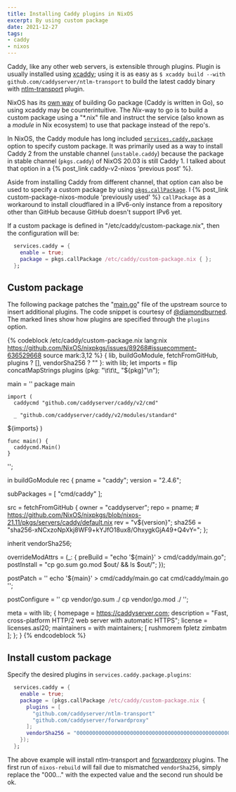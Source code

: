 ```yaml
---
title: Installing Caddy plugins in NixOS
excerpt: By using custom package
date: 2021-12-27
tags:
- caddy
- nixos
---
```


Caddy, like any other web servers, is extensible through plugins. Plugin is usually installed using [xcaddy](https://github.com/caddyserver/xcaddy); using it is as easy as `$ xcaddy build --with github.com/caddyserver/ntlm-transport` to build the latest caddy binary with [ntlm-transport](https://github.com/caddyserver/ntlm-transport) plugin.

NixOS has its [own way](https://nixos.org/manual/nixpkgs/stable/#sec-language-go) of building Go package (Caddy is written in Go), so using xcaddy may be counterintuitive. The _Nix_-way to go is to build a custom package using a "*.nix" file and instruct the service (also known as a _module_ in Nix ecosystem) to use that package instead of the repo's.

In NixOS, the Caddy module has long included [`services.caddy.package`](https://search.nixos.org/options?channel=21.11&show=services.caddy.package&from=0&size=50&sort=relevance&type=packages&query=caddy) option to specify custom package. It was primarily used as a way to install Caddy 2 from the unstable channel (`unstable.caddy`) because the package in stable channel (`pkgs.caddy`) of NixOS 20.03 is still Caddy 1. I talked about that option in a {% post_link caddy-v2-nixos 'previous post' %}.

Aside from installing Caddy from different channel, that option can also be used to specify a custom package by using [`pkgs.callPackage`](https://nixos.org/guides/nix-pills/callpackage-design-pattern.html). I {% post_link custom-package-nixos-module 'previously used' %} `callPackage` as a workaround to install cloudflared in a IPv6-only instance from a repository other than GitHub because GitHub doesn't support IPv6 yet.

If a custom package is defined in "/etc/caddy/custom-package.nix", then the configuration will be:

``` nix /etc/nixos/configuration.nix
  services.caddy = {
    enable = true;
    package = pkgs.callPackage /etc/caddy/custom-package.nix { };
  };
```

## Custom package

The following package patches the "[main.go](https://github.com/caddyserver/caddy/blob/master/cmd/main.go)" file of the upstream source to insert additional plugins. The code snippet is courtesy of [@diamondburned](https://github.com/diamondburned). The marked lines show how plugins are specified through the `plugins` option.

{% codeblock /etc/caddy/custom-package.nix lang:nix https://github.com/NixOS/nixpkgs/issues/89268#issuecomment-636529668 source mark:3,12 %}
{ lib, buildGoModule, fetchFromGitHub, plugins ? [], vendorSha256 ? "" }:
with lib;
let imports = flip concatMapStrings plugins (pkg: "\t\t\t_ \"${pkg}\"\n");

  main = ''
    package main

    import (
      caddycmd "github.com/caddyserver/caddy/v2/cmd"

      _ "github.com/caddyserver/caddy/v2/modules/standard"
${imports}
    )

    func main() {
      caddycmd.Main()
    }
  '';

in buildGoModule rec {
  pname = "caddy";
  version = "2.4.6";

  subPackages = [ "cmd/caddy" ];

  src = fetchFromGitHub {
    owner = "caddyserver";
    repo = pname;
    # https://github.com/NixOS/nixpkgs/blob/nixos-21.11/pkgs/servers/caddy/default.nix
    rev = "v${version}";
    sha256 = "sha256-xNCxzoNpXkj8WF9+kYJfO18ux8/OhxygkGjA49+Q4vY=";
  };

  inherit vendorSha256;

  overrideModAttrs = (_: {
    preBuild    = "echo '${main}' > cmd/caddy/main.go";
    postInstall = "cp go.sum go.mod $out/ && ls $out/";
  });

  postPatch = ''
    echo '${main}' > cmd/caddy/main.go
    cat cmd/caddy/main.go
  '';

  postConfigure = ''
    cp vendor/go.sum ./
    cp vendor/go.mod ./
  '';

  meta = with lib; {
    homepage = https://caddyserver.com;
    description = "Fast, cross-platform HTTP/2 web server with automatic HTTPS";
    license = licenses.asl20;
    maintainers = with maintainers; [ rushmorem fpletz zimbatm ];
  };
}
{% endcodeblock %}

## Install custom package

Specify the desired plugins in `services.caddy.package.plugins`:

``` nix /etc/nixos/configuration.nix
  services.caddy = {
    enable = true;
    package = (pkgs.callPackage /etc/caddy/custom-package.nix {
      plugins = [
        "github.com/caddyserver/ntlm-transport"
        "github.com/caddyserver/forwardproxy"
      ];
      vendorSha256 = "0000000000000000000000000000000000000000000000000000";
    });
  };
```

The above example will install ntlm-transport and [forwardproxy](https://github.com/caddyserver/forwardproxy) plugins. The first run of `nixos-rebuild` will fail due to mismatched `vendorSha256`, simply replace the "000..." with the expected value and the second run should be ok.
